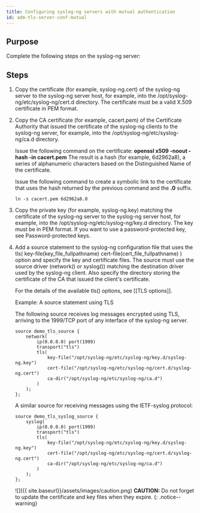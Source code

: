 ```yaml
---
title: Configuring syslog-ng servers with mutual authentication
id: adm-tls-server-conf-mutual
---
```


## Purpose

Complete the following steps on the syslog-ng server:

## Steps

1. Copy the certificate (for example, syslog-ng.cert) of the syslog-ng
    server to the syslog-ng server host, for example, into the
    /opt/syslog-ng/etc/syslog-ng/cert.d directory. The certificate must
    be a valid X.509 certificate in PEM format.

2. Copy the CA certificate (for example, cacert.pem) of the Certificate
    Authority that issued the certificate of the syslog-ng clients to
    the syslog-ng server, for example, into the
    /opt/syslog-ng/etc/syslog-ng/ca.d directory.

    Issue the following command on the certificate: **openssl x509
    -noout -hash -in cacert.pem** The result is a hash (for example,
    6d2962a8), a series of alphanumeric characters based on the
    Distinguished Name of the certificate.

    Issue the following command to create a symbolic link to the
    certificate that uses the hash returned by the previous command and
    the **.0** suffix.

    `ln -s cacert.pem 6d2962a8.0`

3. Copy the private key (for example, syslog-ng.key) matching the
    certificate of the syslog-ng server to the syslog-ng server host,
    for example, into the /opt/syslog-ng/etc/syslog-ng/key.d directory.
    The key must be in PEM format. If you want to use a
    password-protected key, see Password-protected keys.

4. Add a source statement to the syslog-ng configuration file that uses
    the tls( key-file(key_file_fullpathname)
    cert-file(cert_file_fullpathname) ) option and specify the key and
    certificate files. The source must use the source driver (network()
    or syslog()) matching the destination driver used by the syslog-ng
    client. Also specify the directory storing the certificate of the CA
    that issued the client's certificate.

    For the details of the available tls() options, see
    [[TLS options]].

    Example: A source statement using TLS

    The following source receives log messages encrypted using TLS,
    arriving to the 1999/TCP port of any interface of the syslog-ng
    server.

    ```config
    source demo_tls_source {
        network(
            ip(0.0.0.0) port(1999)
            transport("tls")
            tls(
                key-file("/opt/syslog-ng/etc/syslog-ng/key.d/syslog-ng.key")
                cert-file("/opt/syslog-ng/etc/syslog-ng/cert.d/syslog-ng.cert")
                ca-dir("/opt/syslog-ng/etc/syslog-ng/ca.d")
            )
        );
    };
    ```

    A similar source for receiving messages using the IETF-syslog
    protocol:

    ```config
    source demo_tls_syslog_source {
        syslog(
            ip(0.0.0.0) port(1999)
            transport("tls")
            tls(
                key-file("/opt/syslog-ng/etc/syslog-ng/key.d/syslog-ng.key")
                cert-file("/opt/syslog-ng/etc/syslog-ng/cert.d/syslog-ng.cert")
                ca-dir("/opt/syslog-ng/etc/syslog-ng/ca.d")        
            )
        );
    };
    ```

    ![]({{ site.baseurl}}/assets/images/caution.png) **CAUTION:**
    Do not forget to update the certificate and key files when they expire.
    {: .notice--warning}

